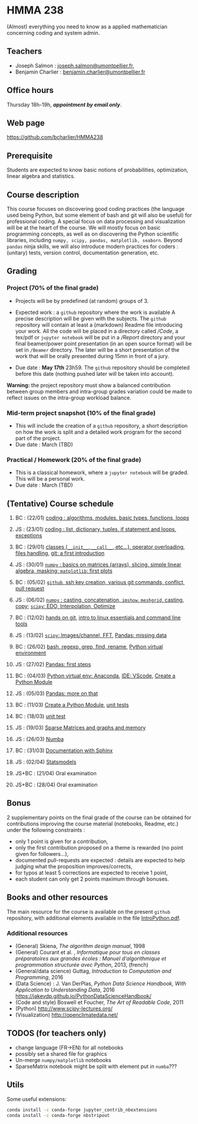 # HMMA 238

(Almost) everything you need to know as a applied mathematician concerning coding and system admin.

## Teachers

- Joseph Salmon : joseph.salmon@umontpellier.fr,
- Benjamin Charlier : benjamin.charlier@umontpellier.fr

## Office hours

 Thursday 18h-19h, ___appointment by email only___.

## Web page

<https://github.com/bcharlier/HMMA238>

## Prerequisite

Students are expected to know basic notions of probabilities, optimization, linear algebra and statistics.

## Course description

This course focuses on discovering good coding practices (the language used being Python, but some element of bash and git will also be useful) for professional coding.
A special focus on data processing and visualization will be at the heart of the course.
We will mostly focus on basic programming concepts, as well as on discovering the Python scientific libraries, including ```numpy, scipy, pandas, matplotlib, seaborn```.
Beyond `pandas` ninja skills, we will also introduce modern practices for coders : (unitary) tests, version control, documentation generation, etc.

## Grading

### Project (70% of the final grade)

- Projects will be by predefined (at random) groups of 3.

- Expected work : a ```github``` repository where the work is available A precise description will be given with the subjects.
The ```github``` repository will contain at least a (markdown) Readme file introducing your work. All the code will be placed in a directory called */Code*, a tex/pdf or `jupyter notebook`  will be put in a */Report* directory and your final beamer/power point presentation (in an open source format) will be set in `/Beamer` directory.
The later will be a short presentation of the work that will be orally presented during 15mn in front of a jury.

- Due date : **May 17th** 23h59.
The ```github``` repository should be completed before this date (nothing pushed later will be taken into account).

**Warning:** the project repository must show a balanced contribution between group members and intra-group grades variation could be made to reflect issues on the intra-group workload balance.

### Mid-term project snapshot (10% of the final grade)

- This will include the creation of a ```github``` repository, a short description on how the work is split and a detailed work program for the second part of the project.
- Due date : March (TBD)

### Practical / Homework (20% of the final grade)

- This is a classical homework, where a ```jupyter notebook``` will be graded. This will be a personal work.
- Due date : March (TBD)

## (Tentative) Course schedule

1. BC : (22/01) [coding : algorithms, modules, basic types, functions, loops](Intro-Python/)
2. JS : (23/01) [coding : list, dictionary, tuples, if statement and loops, exceptions](Intro-Python/)
3. BC : (29/01) [classes (`__init__`, `__call__`, etc...), operator overloading, files handling](Intro-Python/), [git: a first introduction](Git/)
4. JS : (30/01) [`numpy` : basics on matrices (arrays), slicing, simple linear algebra, masking; `matplotlib`: first plots](Numpy-Matplotlib/)
5. BC : (05/02) [`github`, ssh key creation, various git commands, conflict, pull request](Git/)
6. JS : (06/02) [`numpy` : casting, concatenation, `imshow`, `meshgrid`, casting, copy](Numpy-Matplotlib/);  [`scipy`: EDO, Interpolation, Optimize](Scipy/)
7. BC : (12/02) [hands on git](Git/), [intro to linux essentials and command line tools](Bash)
8. JS : (13/02) [`scipy`: Images/channel, FFT](Scipy/), [Pandas: missing data](Pandas/)
9. BC : (26/02) [bash, regexp, grep, find, rename](Bash/), [Python virtual environment](Venv/)
10. JS : (27/02) [Pandas: first steps](Pandas/)

11. BC : (04/03) [Python virtual env: Anaconda](Venv/), [IDE: VScode](IDE/), [Create a Python Module](Python-modules/)

12. JS : (05/03) [Pandas: more on that](Pandas/)

13. BC : (11/03) [Create a Python Module](Python-modules/), [unit tests](Tests-CI/)

14. BC : (18/03) [unit test](Tests-CI/)

15. JS : (19/03) [Sparse Matrices and graphs and memory](TempsMemoire/)

16. JS : (26/03) [Numba](Numba/)

17. BC : (31/03) [Documentation with Sphinx](Docs/)

18. JS : (02/04) [Statsmodels](Statsmodels/)

19. JS+BC : (21/04) Oral examination

20. JS+BC : (28/04) Oral examination

## Bonus

2 supplementary points on the final grade of the course can be obtained for contributions improving the course material (notebooks, Readme, etc.) under the following constraints :

- only 1 point is given for a contribution,
- only the first contribution proposed on a theme is rewarded (no point given for followers...),
- documented pull-requests are expected : details are expected to help judging what the proposition improves/corrects,
- for typos at least 5 corrections are expected to receive 1 point,
- each student can only get 2 points maximum through bonuses.

## Books and other resources

The main resource for the course is available on the present `github` repository, with additional elements available in the file [IntroPython.pdf](http://josephsalmon.eu/enseignement/Montpellier/HLMA310/IntroPython.pdf).

### Additional resources

- (General) Skiena, *The algorithm design manual*, 1998
- (General) Courant et al. , *Informatique pour tous en classes préparatoires aux grandes écoles : Manuel d'algorithmique et programmation structurée avec Python*,
2013, (french)
- (General/data science) Guttag, *Introduction to Computation and Programming*,
2016
- (Data Science) : J. Van DerPlas, *Python Data Science Handbook, With Application to Understanding Data*, 2016
<https://jakevdp.github.io/PythonDataScienceHandbook/>
- (Code and style) Boswell et Foucher, *The Art of Readable Code*, 2011
- (Python) <http://www.scipy-lectures.org/>
- (Visualization) <http://openclimatedata.net/>

## TODOS (for teachers only)

- change language (FR->EN) for all notebooks
- possibly set a shared file for graphics
- Un-merge ```numpy/matplotlib``` notebooks
- SparseMatrix notebook might be split with element put in ```numba```???

## Utils

Some useful extensions:

```bash
conda install -c conda-forge jupyter_contrib_nbextensions
conda install -c conda-forge nbstripout
```
